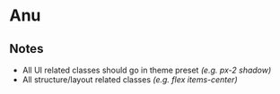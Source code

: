 # Anu

## Notes

- All UI related classes should go in theme preset _(e.g. px-2 shadow)_
- All structure/layout related classes _(e.g. flex items-center)_
